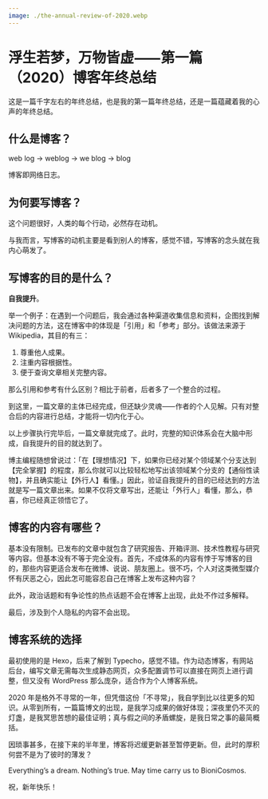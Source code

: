 ```yaml
---
image: ./the-annual-review-of-2020.webp
---
```

# 浮生若梦，万物皆虚⸺第一篇（2020）博客年终总结

这是一篇千字左右的年终总结，也是我的第一篇年终总结，还是一篇蕴藏着我的心声的年终总结。

<!--more-->

## 什么是博客？

web log -> weblog -> we blog -> blog

博客即网络日志。

## 为何要写博客？

这个问题很好，人类的每个行动，必然存在动机。

与我而言，写博客的动机主要是看到别人的博客，感觉不错，写博客的念头就在我内心萌发了。

## 写博客的目的是什么？

**自我提升**。

举一个例子：在遇到一个问题后，我会通过各种渠道收集信息和资料，企图找到解决问题的方法，这在博客中的体现是「引用」和「参考」部分。该做法来源于 Wikipedia，其目的有三：

1. 尊重他人成果。
2. 注重内容根据性。
3. 便于查询文章相关完整内容。

那么引用和参考有什么区别？相比于前者，后者多了一个整合的过程。

到这里，一篇文章的主体已经完成，但还缺少灵魂⸺作者的个人见解。只有对整合后的内容进行总结，才能将一切内化于心。

以上步骤执行完毕后，一篇文章就完成了。此时，完整的知识体系会在大脑中形成，自我提升的目的就达到了。

博主编程随想曾说过：「在【理想情况】下，如果你已经对某个领域某个分支达到【完全掌握】的程度，那么你就可以比较轻松地写出该领域某个分支的【通俗性读物】，并且确实能让【外行人】看懂。」因此，验证自我提升的目的已经达到的方法就是写一篇文章出来。如果不仅将文章写出，还能让「外行人」看懂，那么，恭喜，你已经真正领悟它了。

## 博客的内容有哪些？

基本没有限制。已发布的文章中就包含了研究报告、开箱评测、技术性教程与研究等内容。但基本没有不等于完全没有。首先，不成体系的内容有悖于写博客的目的，那些内容更适合发布在微博、说说、朋友圈上。很不巧，个人对这类微型媒介怀有厌恶之心，因此怎可能容忍自己在博客上发布这种内容？

此外，政治话题和有争论性的热点话题不会在博客上出现，此处不作过多解释。

最后，涉及到个人隐私的内容不会出现。

## 博客系统的选择

最初使用的是 Hexo，后来了解到 Typecho，感觉不错。作为动态博客，有网站后台，编写文章无需每次生成静态网页，众多配置调节可以直接在网页上进行调整，但又没有 WordPress 那么庞杂，适合作为个人博客系统。

2020 年是格外不寻常的一年，但凭借这份「不寻常」，我自学到比以往更多的知识。从零到所有，一篇篇博文的出现，是我学习成果的做好体现；深夜里仍不灭的灯盏，是我冥思苦想的最佳证明；真与假之间的矛盾螺旋，是我日常之事的最简概括。

因琐事甚多，在接下来的半年里，博客将迟缓更新甚至暂停更新。但，此时的厚积何尝不是为了彼时的薄发？

Everything’s a dream. Nothing’s true. May time carry us to BioniCosmos.

祝，新年快乐！
